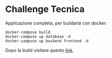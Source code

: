 # Challenge Tecnica
Applicazione completa, per buildarla con docker:
```
docker-compose build
docker-compose up database -d
docker-compose up backend frontend -d
```
Dopo la build visitare questo [link](http://localhost:8080/).
